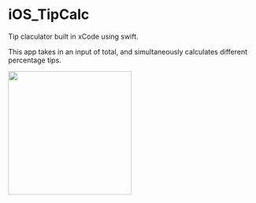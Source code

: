 # iOS_TipCalc
Tip claculator built in xCode using swift.

This app takes in an input of total, and simultaneously calculates different percentage tips.

<img src="http://g.recordit.co/W3PidaUJGk.gif" width=250><br>
